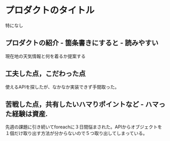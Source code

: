  # プロダクトのタイトル
 特になし
## プロダクトの紹介 - 箇条書きにすると - 読みやすい
現在地の天気情報と何を着るか提案する
## 工夫した点，こだわった点
使えるAPIを探したが、なかなか実装できず手間取った。

## 苦戦した点，共有したいハマりポイントなど - ハマった経験は資産.
先週の課題に引き続いてforeachに３日間悩まされた。APIからオブジェクトを１個だけ取り出す方法が分からないので５つ取り出してしまっている。
